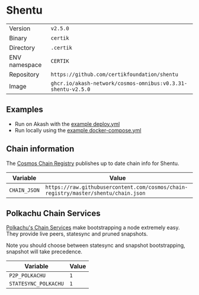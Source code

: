 # Shentu

| | |
|---|---|
|Version|`v2.5.0`|
|Binary|`certik`|
|Directory|`.certik`|
|ENV namespace|`CERTIK`|
|Repository|`https://github.com/certikfoundation/shentu`|
|Image|`ghcr.io/akash-network/cosmos-omnibus:v0.3.31-shentu-v2.5.0`|

## Examples

- Run on Akash with the [example deploy.yml](./deploy.yml)
- Run locally using the [example docker-compose.yml](./docker-compose.yml)

## Chain information

The [Cosmos Chain Registry](https://github.com/cosmos/chain-registry) publishes up to date chain info for Shentu.

|Variable|Value|
|---|---|
|`CHAIN_JSON`|`https://raw.githubusercontent.com/cosmos/chain-registry/master/shentu/chain.json`|

## Polkachu Chain Services

[Polkachu's Chain Services](https://www.polkachu.com/) make bootstrapping a node extremely easy. They provide live peers, statesync and pruned snapshots.

Note you should choose between statesync and snapshot bootstrapping, snapshot will take precedence.

|Variable|Value|
|---|---|
|`P2P_POLKACHU`|`1`|
|`STATESYNC_POLKACHU`|`1`|
